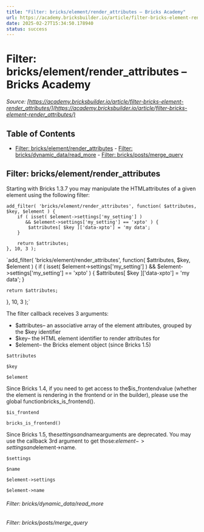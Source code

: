 ```yaml
---
title: "Filter: bricks/element/render_attributes – Bricks Academy"
url: https://academy.bricksbuilder.io/article/filter-bricks-element-render_attributes/
date: 2025-02-27T15:34:50.178940
status: success
---
```


# Filter: bricks/element/render_attributes – Bricks Academy

*Source: [https://academy.bricksbuilder.io/article/filter-bricks-element-render_attributes/](https://academy.bricksbuilder.io/article/filter-bricks-element-render_attributes/)*

## Table of Contents

- [Filter: bricks/element/render_attributes](#filter-brickselementrenderattributes)
        - [Filter: bricks/dynamic_data/read_more](#filter-bricksdynamicdatareadmore)
        - [Filter: bricks/posts/merge_query](#filter-brickspostsmergequery)

## Filter: bricks/element/render_attributes

Starting with Bricks 1.3.7 you may manipulate the HTMLattributes of a given element using the following filter:

```
add_filter( 'bricks/element/render_attributes', function( $attributes, $key, $element ) {
    if ( isset( $element->settings['my_setting'] ) 
       && $element->settings['my_setting'] == 'xpto' ) {
        $attributes[ $key ]['data-xpto'] = 'my data';
    }
    
    return $attributes;
}, 10, 3 );
```

`add_filter( 'bricks/element/render_attributes', function( $attributes, $key, $element ) {
    if ( isset( $element->settings['my_setting'] ) 
       && $element->settings['my_setting'] == 'xpto' ) {
        $attributes[ $key ]['data-xpto'] = 'my data';
    }
    
    return $attributes;
}, 10, 3 );`

The filter callback receives 3 arguments:

- $attributes– an associative array of the element attributes, grouped by the $key identifier
- $key– the HTML element identifier to render attributes for
- $element– the Bricks element object (since Bricks 1.5)

`$attributes`

`$key`

`$element`

Since Bricks 1.4, if you need to get access to the$is_frontendvalue (whether the element is rendering in the frontend or in the builder), please use the global functionbricks_is_frontend().

`$is_frontend`

`bricks_is_frontend()`

Since Bricks 1.5, the$settingsand$namearguments are deprecated. You may use the callback 3rd argument to get those:$element->settingsand$element->name.

`$settings`

`$name`

`$element->settings`

`$element->name`

###### Filter: bricks/dynamic_data/read_more

###### Filter: bricks/posts/merge_query

